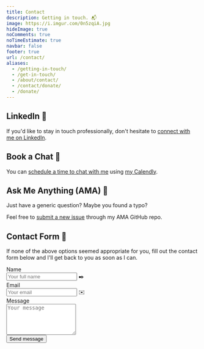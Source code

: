 ```yaml
---
title: Contact
description: Getting in touch. 📬
image: https://i.imgur.com/0n5zqiA.jpg
hideImage: true
noComments: true
noTimeEstimate: true
navbar: false
footer: true
url: /contact/
aliases:
  - /getting-in-touch/
  - /get-in-touch/
  - /about/contact/
  - /contact/donate/
  - /donate/
---
```


<!-- Calendly link widget begin -->
<link href="https://assets.calendly.com/assets/external/widget.css" rel="stylesheet">
<script src="https://assets.calendly.com/assets/external/widget.js" type="text/javascript"></script>
<!-- Calendly link widget end -->

## LinkedIn 💼️

If you'd like to stay in touch professionally, don't hesitate to [connect with me on LinkedIn](https://linkedin.com/in/fvcproductions).

## Book a Chat 📅

You can <a href="" onclick="Calendly.showPopupWidget('https://calendly.com/fvcproductions');return false;">schedule a time to chat with me</a> using <a href="https://calendly.com/fvcproductions" target="_blank" rel="noopener">my Calendly</a>.

## Ask Me Anything (AMA) 🤔️

Just have a generic question? Maybe you found a typo?

Feel free to [submit a new issue](https://github.com/fvcproductions/ama/issues/new/choose) through my AMA GitHub repo.

## Contact Form 📼

If none of the above options seemed appropriate for you, fill out the contact form below and I'll get back to you as soon as I can.

<form name="contact" method="POST" data-netlify="true">
  <input type="hidden" name="_subject" value="FVCproductions - New Contact Message">
  <div class="field">
    <label class="label">Name</label>
    <div class="control has-icons-left">
      <input class="input" aria-label="Name" autocomplete="on" type="text" name="name" placeholder="Your full name">
      <span class="icon is-left">
        ✒️
      </span>
    </div>
  </div>
  <div class="field">
    <label class="label">Email</label>
    <div class="control has-icons-left">
      <input class="input" aria-label="Email" autocomplete="on" type="email" name="email" placeholder="Your email">
      <span class="icon is-left">
        ✉️
      </span>
    </div>
  </div>
  <div class="field">
    <label class="label">Message</label>
    <div class="control">
      <textarea class="textarea" aria-label="Message" spellcheck="true" rows="5" name="message" placeholder="Your message"></textarea>
    </div>
  </div>
  <div data-netlify-recaptcha="true"></div>
  <div class="field mt-sm">
    <div class="control">
      <button type="submit" class="button is-link">Send message</button>
    </div>
  </div>
</form>

<!-- Start of HubSpot Embed Code -->
<script type="text/javascript" id="hs-script-loader" async defer src="//js.hs-scripts.com/5611815.js"></script>
<!-- End of HubSpot Embed Code -->
